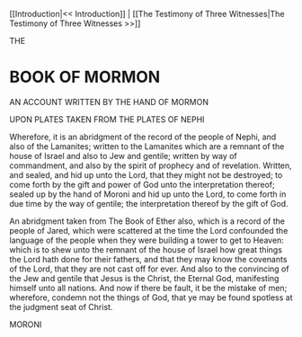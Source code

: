 [[Introduction|<< Introduction]]  |  [[The Testimony of Three Witnesses|The Testimony of Three Witnesses >>]]

THE

# BOOK OF MORMON
AN ACCOUNT WRITTEN BY THE HAND OF MORMON

UPON PLATES TAKEN FROM THE PLATES OF NEPHI

Wherefore, it is an abridgment of the record of the people of Nephi, and also of the Lamanites; written to the Lamanites which are a remnant of the house of Israel and also to Jew and gentile; written by way of commandment, and also by the spirit of prophecy and of revelation. Written, and sealed, and hid up unto the Lord, that they might not be destroyed; to come forth by the gift and power of God unto the interpretation thereof; sealed up by the hand of Moroni and hid up unto the Lord, to come forth in due time by the way of gentile; the interpretation thereof by the gift of God.

An abridgment taken from The Book of Ether also, which is a record of the people of Jared, which were scattered at the time the Lord confounded the language of the people when they were building a tower to get to Heaven: which is to shew unto the remnant of the house of Israel how great things the Lord hath done for their fathers, and that they may know the covenants of the Lord, that they are not cast off for ever. And also to the convincing of the Jew and gentile that Jesus is the Christ, the Eternal God, manifesting himself unto all nations. And now if there be fault, it be the mistake of men; wherefore, condemn not the things of God, that ye may be found spotless at the judgment seat of Christ.

MORONI